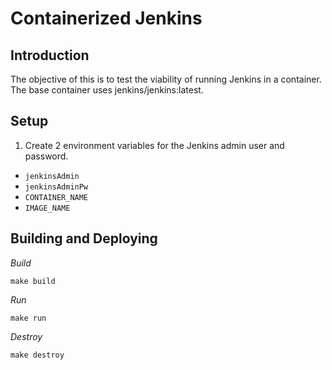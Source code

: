 # Containerized Jenkins

## Introduction
The objective of this is to test the viability of running Jenkins in a container.
The base container uses jenkins/jenkins:latest.

## Setup
1. Create 2 environment variables for the Jenkins admin user and password.
- `jenkinsAdmin`
- `jenkinsAdminPw`
- `CONTAINER_NAME`
- `IMAGE_NAME`

## Building and Deploying
*Build*
```
make build 
```

*Run*
```
make run
```

*Destroy*
```
make destroy
```